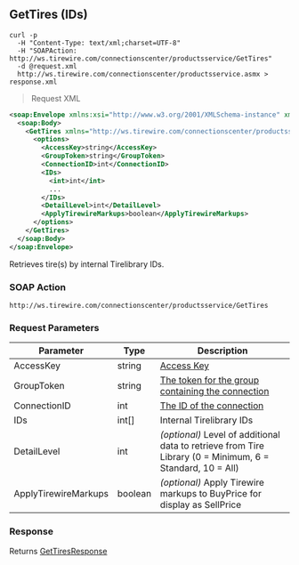 ## GetTires (IDs)

```shell
curl -p
  -H "Content-Type: text/xml;charset=UTF-8"
  -H "SOAPAction: http://ws.tirewire.com/connectionscenter/productsservice/GetTires"
  -d @request.xml
  http://ws.tirewire.com/connectionscenter/productsservice.asmx > response.xml
```

> Request XML

```xml
<soap:Envelope xmlns:xsi="http://www.w3.org/2001/XMLSchema-instance" xmlns:xsd="http://www.w3.org/2001/XMLSchema" xmlns:soap="http://schemas.xmlsoap.org/soap/envelope/">
  <soap:Body>
    <GetTires xmlns="http://ws.tirewire.com/connectionscenter/productsservice">
      <options>
        <AccessKey>string</AccessKey>
        <GroupToken>string</GroupToken>
        <ConnectionID>int</ConnectionID>
        <IDs>
          <int>int</int>
          ...
        </IDs>
        <DetailLevel>int</DetailLevel>
        <ApplyTirewireMarkups>boolean</ApplyTirewireMarkups>
      </options>
    </GetTires>
  </soap:Body>
</soap:Envelope>
```

Retrieves tire(s) by internal Tirelibrary IDs.

### SOAP Action
`http://ws.tirewire.com/connectionscenter/productsservice/GetTires`

### Request Parameters
Parameter | Type | Description
--------- | ---- | -----------
AccessKey | string | [Access Key](#access-keys)
GroupToken | string | [The token for the group containing the connection](#creating-a-group)
ConnectionID | int | [The ID of the connection](#get-connections-by-group-token)
IDs | int[] | Internal Tirelibrary IDs
DetailLevel | int | *(optional)* Level of additional data to retrieve from Tire Library (0 = Minimum, 6 = Standard, 10 = All)
ApplyTirewireMarkups | boolean | *(optional)* Apply Tirewire markups to BuyPrice for display as SellPrice

### Response
Returns [GetTiresResponse](#gettires-response)
